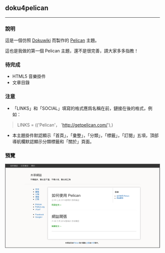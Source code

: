 ## doku4pelican

----

### 說明

這是一個仿照 [Dokuwiki](http://www.dokuwiki.org) 而製作的 [Pelican](https://github.com/getpelican) 主題。

這也是我做的第一個 Pelican 主題，還不是很完善，請大家多多指教！

### 待完成

- HTML5 音樂掛件
- 文章目錄

### 注意

- 「LINKS」和「SOCIAL」填寫的格式應爲名稱在前，鏈接在後的格式，例如：
> LINKS = (('Pelican'， 'http://getpelican.com/'),)
- 本主題掛件默認顯示「首頁」，「彙整」，「分類」，「標籤」，「訂閱」五項，頂部導航欄默認顯示分類標籤和「關於」頁面。

### 預覽

![Screenshot](./Screenshot.png)

